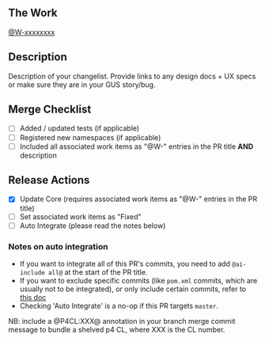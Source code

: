 ## The Work

[@W-xxxxxxxx](https://gus.my.salesforce.com/apex/ADM_WorkLocator?bugorworknumber=W-xxxxxxxx)

## Description

Description of your changelist. Provide links to any design docs + UX specs or make sure they are in your GUS story/bug.

## Merge Checklist

-   [ ] Added / updated tests (if applicable)
-   [ ] Registered new namespaces (if applicable)
-   [ ] Included all associated work items as "@W-" entries in the PR title **AND** description

## Release Actions

-   [x] Update Core (requires associated work items as "@W-" entries in the PR title)
-   [ ] Set associated work items as "Fixed"
-   [ ] Auto Integrate (please read the notes below)

### Notes on auto integration

- If you want to integrate all of this PR's commits, you need to add `@ai-include all@` at the start of the PR title.
- If you want to exclude specific commits (like `pom.xml` commits, which are usually not to be integrated), or only include certain commits, refer to [this doc](https://confluence.internal.salesforce.com/display/public/ZEN/Auto+Integration+Workflow+with+Cherry-Picking)
- Checking 'Auto Integrate' is a no-op if this PR targets `master`.

NB: include a @P4CL:XXX@ annotation in your branch merge commit message to bundle a shelved p4 CL, where XXX is the CL number.
